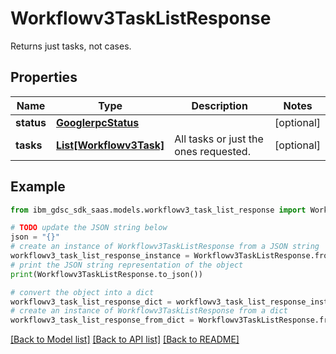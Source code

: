 # Workflowv3TaskListResponse

Returns just tasks, not cases.

## Properties

Name | Type | Description | Notes
------------ | ------------- | ------------- | -------------
**status** | [**GooglerpcStatus**](GooglerpcStatus.md) |  | [optional] 
**tasks** | [**List[Workflowv3Task]**](Workflowv3Task.md) | All tasks or just the ones requested. | [optional] 

## Example

```python
from ibm_gdsc_sdk_saas.models.workflowv3_task_list_response import Workflowv3TaskListResponse

# TODO update the JSON string below
json = "{}"
# create an instance of Workflowv3TaskListResponse from a JSON string
workflowv3_task_list_response_instance = Workflowv3TaskListResponse.from_json(json)
# print the JSON string representation of the object
print(Workflowv3TaskListResponse.to_json())

# convert the object into a dict
workflowv3_task_list_response_dict = workflowv3_task_list_response_instance.to_dict()
# create an instance of Workflowv3TaskListResponse from a dict
workflowv3_task_list_response_from_dict = Workflowv3TaskListResponse.from_dict(workflowv3_task_list_response_dict)
```
[[Back to Model list]](../README.md#documentation-for-models) [[Back to API list]](../README.md#documentation-for-api-endpoints) [[Back to README]](../README.md)


